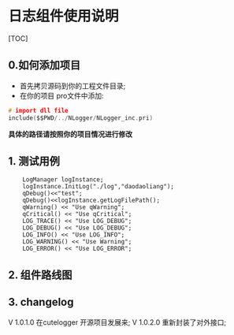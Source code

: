 # 日志组件使用说明

[TOC]

## 0.如何添加项目

* 首先拷贝源码到你的工程文件目录;
* 在你的项目 pro文件中添加:

```c
# import dll file
include($$PWD/../NLogger/NLogger_inc.pri)
```

**具体的路径请按照你的项目情况进行修改**

## 1. 测试用例

```
    LogManager logInstance;
    logInstance.InitLog("./log","daodaoliang");
    qDebug()<<"test";
    qDebug()<<logInstance.getLogFilePath();
    qWarning() << "Use qWarning";
    qCritical() << "Use qCritical";
    LOG_TRACE() << "Use LOG_DEBUG";
    LOG_DEBUG() << "Use LOG_DEBUG";
    LOG_INFO() << "Use LOG_INFO";
    LOG_WARNING() << "Use Warning";
    LOG_ERROR() << "Use LOG_ERROR";
```

## 2. 组件路线图



## 3. changelog

V 1.0.1.0 在cutelogger 开源项目发展来;
V 1.0.2.0 重新封装了对外接口;

